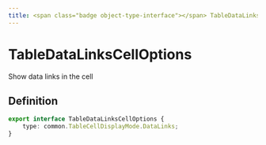 ```yaml
---
title: <span class="badge object-type-interface"></span> TableDataLinksCellOptions
---
```

# <span class="badge object-type-interface"></span> TableDataLinksCellOptions

Show data links in the cell

## Definition

```typescript
export interface TableDataLinksCellOptions {
	type: common.TableCellDisplayMode.DataLinks;
}

```
